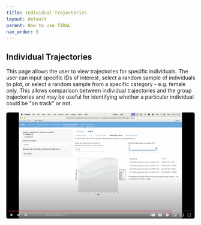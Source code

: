 ```yaml
---
title: Individual Trajectories
layout: default
parent: How to use TIDAL
nav_order: 5
---
```


## Individual Trajectories

This page allows the user to view trajectories for specific individuals. The user can input specific IDs of interest, select a random sample of individuals to plot, or select a random sample from a specific category - e.g. female only. This allows comparison between individual trajectories and the group trajectories and may be useful for identifying whether a particular individual could be "on track" or not.

[![TIDAL Individual Trajectories walkthrough](../../assets/images/individual-trajectories.png)](https://youtu.be/3tWDc0lKgyk?t=1640&si=_KqhYxd3CX1C8siU)
